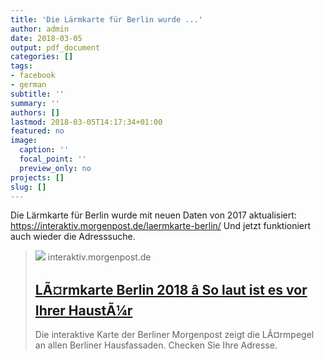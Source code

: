 ```yaml
---
title: 'Die Lärmkarte für Berlin wurde ...'
author: admin
date: 2018-03-05
output: pdf_document
categories: []
tags:
- facebook
- german
subtitle: ''
summary: ''
authors: []
lastmod: 2018-03-05T14:17:34+01:00
featured: no
image:
  caption: ''
  focal_point: ''
  preview_only: no
projects: []
slug: []
---
```

Die Lärmkarte für Berlin wurde mit neuen Daten von 2017 aktualisiert:
https://interaktiv.morgenpost.de/laermkarte-berlin/
Und jetzt funktioniert auch wieder die Adresssuche.
> [![](https://interaktiv.morgenpost.de/laermkarte-berlin/images/thumb_neu.jpg)](https://interaktiv.morgenpost.de/laermkarte-berlin/)
> interaktiv.morgenpost.de
> ## [LÃ¤rmkarte Berlin 2018 â So laut ist es vor Ihrer HaustÃ¼r](https://interaktiv.morgenpost.de/laermkarte-berlin/)
>
>Die interaktive Karte der Berliner Morgenpost zeigt die LÃ¤rmpegel an allen Berliner Hausfassaden. Checken Sie Ihre Adresse.

